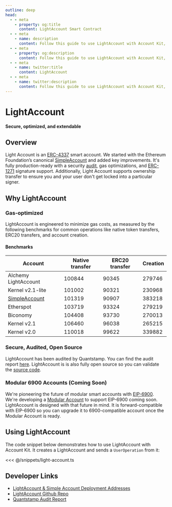 ```yaml
---
outline: deep
head:
  - - meta
    - property: og:title
      content: LightAccount Smart Contract
  - - meta
    - name: description
      content: Follow this guide to use LightAccount with Account Kit, a vertically integrated stack for building apps that support ERC-4337.
  - - meta
    - property: og:description
      content: Follow this guide to use LightAccount with Account Kit, a vertically integrated stack for building apps that support ERC-4337.
  - - meta
    - name: twitter:title
      content: LightAccount
  - - meta
    - name: twitter:description
      content: Follow this guide to use LightAccount with Account Kit, a vertically integrated stack for building apps that support ERC-4337.
---
```


# LightAccount

**Secure, optimized, and extendable**

## Overview

Light Account is an [ERC-4337](https://eips.ethereum.org/EIPS/eip-4337) smart account. We started with the Ethereum Foundation’s canonical [SimpleAccount](https://github.com/eth-infinitism/account-abstraction/blob/develop/contracts/samples/SimpleAccount.sol) and added key improvements. It's fully production-ready with a security [audit](https://github.com/alchemyplatform/light-account/blob/main/Quantstamp-Audit.pdf), gas optimizations, and [ERC-1271](https://eips.ethereum.org/EIPS/eip-1271) signature support. Additionally, Light Account supports ownership transfer to ensure you and your user don't get locked into a particular signer.

## Why LightAccount

### Gas-optimized

LightAccount is engineered to minimize gas costs, as measured by the following benchmarks for common operations like native token transfers, ERC20 transfers, and account creation.

#### Benchmarks

| Account                                                                                                                 | Native transfer | ERC20 transfer | Creation |
| ----------------------------------------------------------------------------------------------------------------------- | --------------- | -------------- | -------- |
| Alchemy LightAccount                                                                                                    | 100844          | 90345          | 279746   |
| Kernel v2.1-lite                                                                                                        | 101002          | 90321          | 230968   |
| [SimpleAccount](https://github.com/eth-infinitism/account-abstraction/blob/develop/contracts/samples/SimpleAccount.sol) | 101319          | 90907          | 383218   |
| Etherspot                                                                                                               | 103719          | 93324          | 279219   |
| Biconomy                                                                                                                | 104408          | 93730          | 270013   |
| Kernel v2.1                                                                                                             | 106460          | 96038          | 265215   |
| Kernel v2.0                                                                                                             | 110018          | 99622          | 339882   |

### Secure, Audited, Open Source

LightAccount has been audited by Quantstamp. You can find the audit report [here](https://github.com/alchemyplatform/light-account/blob/main/Quantstamp-Audit.pdf). LightAccount is is also fully open source so you can validate the [source code](https://github.com/alchemyplatform/light-account).

### Modular 6900 Accounts (Coming Soon)

We're pioneering the future of modular smart accounts with [EIP-6900](https://www.alchemy.com/blog/account-abstraction-erc-6900). We're developing a [Modular Account](./modular-account.md) to support EIP-6900 coming soon. LightAccount is designed with that future in mind. It is forward-compatible with EIP-6900 so you can upgrade it to 6900-compatible account once the Modular Account is ready.

## Using LightAccount

The code snippet below demonstrates how to use LightAccount with Account Kit. It creates a LightAccount and sends a `UserOperation` from it:

<<< @/snippets/light-account.ts

## Developer Links

- [LightAccount & Simple Account Deployment Addresses](/smart-accounts/accounts/deployment-addresses)
- [LightAccount Github Repo](https://github.com/alchemyplatform/light-account)
- [Quantstamp Audit Report](https://github.com/alchemyplatform/light-account/blob/main/Quantstamp-Audit.pdf)
